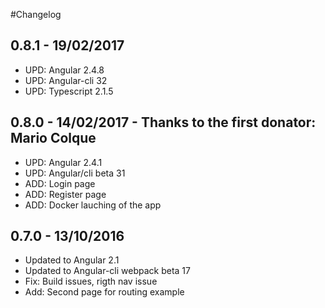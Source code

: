 #Changelog

## 0.8.1 - 19/02/2017

* UPD: Angular 2.4.8
* UPD: Angular-cli 32
* UPD: Typescript 2.1.5

## 0.8.0 - 14/02/2017 - Thanks to the first donator: Mario Colque
- UPD: Angular 2.4.1
- UPD: Angular/cli beta 31
- ADD: Login page
- ADD: Register page
- ADD: Docker lauching of the app

## 0.7.0 -  13/10/2016

- Updated to Angular 2.1
- Updated to Angular-cli webpack beta 17
- Fix: Build issues, rigth nav issue
- Add: Second page for routing example
